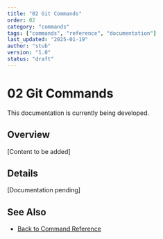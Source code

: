 ```yaml
---
title: "02 Git Commands"
order: 02
category: "commands"
tags: ["commands", "reference", "documentation"]
last_updated: "2025-01-19"
author: "stub"
version: "1.0"
status: "draft"
---
```


# 02 Git Commands

This documentation is currently being developed.

## Overview

[Content to be added]

## Details

[Documentation pending]

## See Also

- [Back to Command Reference](./README.md)
